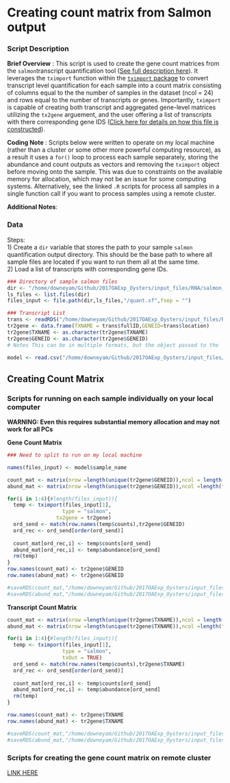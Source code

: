 Creating count matrix from Salmon output
================

### **Script Description**

**Brief Overview** : This script is used to create the gene count
matrices from the `salmon`transcript quantification tool ([See full
description
here](https://github.com/epigeneticstoocean/2017OAExp_Oysters/blob/master/markdown_files/Salmon_pipeline/README.md)).
It leverages the `tximport` function within the [`tximport`
package](http://bioconductor.org/packages/release/bioc/vignettes/tximport/inst/doc/tximport.html)
to convert transcript level quantification for each sample into a count
matrix consisting of columns equal to the the number of samples in the
dataset (ncol = 24) and rows equal to the number of transcripts or
genes. Importantly, `tximport` is capable of creating both transcript
and aggregated gene-level matrices utilizing the `tx2gene` arguement,
and the user offering a list of transcripts with there corresponding
gene IDS ([Click here for details on how this file is
constructed](https://github.com/epigeneticstoocean/2017OAExp_Oysters/blob/master/markdown_files/extra/transcriptomeReferenceFile_generation.md)).

**Coding Note** : Scripts below were written to operate on my local
machine (rather than a cluster or some other more powerful computing
resource), as a result it uses a `for()` loop to process each sample
separately, storing the abundance and count outputs as vectors and
removing the `tximport` object before moving onto the sample. This was
due to constraints on the available memory for allocation, which may not
be an issue for some computing systems. Alternatively, see the linked
`.R` scripts for process all samples in a single function call if you
want to process samples using a remote cluster.

**Additional Notes**:

### **Data**

Steps:  
1\) Create a `dir` variable that stores the path to your sample `salmon`
quantification output directory. This should be the base path to where
all sample files are located if you want to run them all at the same
time.  
2\) Load a list of transcripts with corresponding gene IDs.

```` r
### Directory of sample salmon files
dir <- "/home/downeyam/Github/2017OAExp_Oysters/input_files/RNA/salmon_pipeline/run20180512/"
ls_files <- list.files(dir)
files_input <- file.path(dir,ls_files,"/quant.sf",fsep = "")

### Transcript List 
trans <- readRDS("/home/downeyam/Github/2017OAExp_Oysters/input_files/RNA/transcriptome_fromGenome_table.RData")
tr2gene <- data.frame(TXNAME = trans$fullID,GENEID=trans$location)
tr2gene$TXNAME <- as.character(tr2gene$TXNAME)
tr2gene$GENEID <- as.character(tr2gene$GENEID)
# Notes This can be in multiple formats, but the object passed to the ```tximport``` function should contain two columns called TXNAME with the transcript ID and GENEID with the gene names. In addition, the TXNAME column needs to match transcript names used for the transcript quantification in salmon.  

model <- read.csv("/home/downeyam/Github/2017OAExp_Oysters/input_files/RNA/metadata_cvirginica_rna_meta.txt")
````

## **Creating Count Matrix**

### Scripts for running on each sample individually on your local computer

**WARNING: Even this requires substantial memory allocation and may not
work for all PCs**

**Gene Count Matrix**

``` r
### Need to split to run on my local machine

names(files_input) <- model$sample_name

count_mat <- matrix(nrow =length(unique(tr2gene$GENEID)),ncol = length(files_input),data = 0)
abund_mat <- matrix(nrow =length(unique(tr2gene$GENEID)),ncol =length(files_input),data=0)

for(i in 1:4){#length(files_input)){
  temp <- tximport(files_input[1],
                  type = "salmon",
                tx2gene = tr2gene)
  ord_send <- match(row.names(temp$counts),tr2gene$GENEID)
  ord_rec <- ord_send[order(ord_send)]
  
  count_mat[ord_rec,i] <- temp$counts[ord_send]
  abund_mat[ord_rec,i] <- temp$abundance[ord_send]
  rm(temp)
}
row.names(count_mat) <- tr2gene$GENEID
row.names(abund_mat) <- tr2gene$GENEID

#saveRDS(count_mat,"/home/downeyam/Github/2017OAExp_Oysters/input_files/RNA/salmon_pipeline/XXXXFILENAMEHERE_gene_countMatrix_.RData")
#saveRDS(abund_mat,"/home/downeyam/Github/2017OAExp_Oysters/input_files/RNA/salmon_pipeline/XXXXFILENAMEHERE_gene_abundMatrix_.RData")
```

**Transcript Count
Matrix**

``` r
count_mat <- matrix(nrow =length(unique(tr2gene$TXNAME)),ncol = length(files_input),data = 0)
abund_mat <- matrix(nrow =length(unique(tr2gene$TXNAME)),ncol =length(files_input),data=0)

for(i in 1:4){#length(files_input)){
  temp <- tximport(files_input[1],
                  type = "salmon",
                  txOut = TRUE)
  ord_send <- match(row.names(temp$counts),tr2gene$TXNAME)
  ord_rec <- ord_send[order(ord_send)]
  
  count_mat[ord_rec,i] <- temp$counts[ord_send]
  abund_mat[ord_rec,i] <- temp$abundance[ord_send]
  rm(temp)
}

row.names(count_mat) <- tr2gene$TXNAME
row.names(abund_mat) <- tr2gene$TXNAME

#saveRDS(count_mat,"/home/downeyam/Github/2017OAExp_Oysters/input_files/RNA/salmon_pipeline/XXXXFILENAMEHERE_trans_countMatrix_.RData")
#saveRDS(abund_mat,"/home/downeyam/Github/2017OAExp_Oysters/input_files/RNA/salmon_pipeline/XXXXFILENAMEHERE_trans_abundMatrix_.RData")
```

### Scripts for creating the gene count matrix on remote cluster

[LINK
HERE](https://github.com/epigeneticstoocean/2017OAExp_Oysters/blob/master/markdown_files/Salmon_pipeline/remote_computing_scripts/01_salmon_countMatrix.R)
